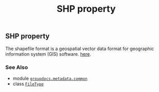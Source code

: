 ﻿---
title: SHP property
second_title: GroupDocs.Metadata for Python via .NET API References
description: 
type: docs
url: /python-net/groupdocs.metadata.common/filetype/shp/
is_root: false
weight: 810
---

## SHP property


The shapefile format is a geospatial vector data format for geographic information system (GIS) software.
[here](https://docs.fileformat.com/gis/shp/).

### See Also
* module [`groupdocs.metadata.common`](../../)
* class [`FileType`](/metadata/python-net/groupdocs.metadata.common/filetype)
